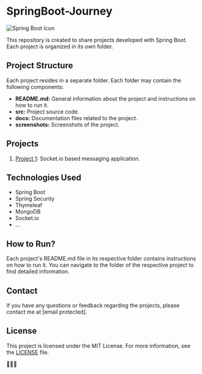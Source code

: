# SpringBoot-Journey

![Spring Boot Icon](https://skillicons.dev/icons?i=java,spring)

This repository is created to share projects developed with Spring Boot. Each project is organized in its own folder.

## Project Structure

Each project resides in a separate folder. Each folder may contain the following components:

- **README.md:** General information about the project and instructions on how to run it.
- **src:** Project source code.
- **docs:** Documentation files related to the project.
- **screenshots:** Screenshots of the project.

## Projects

1. [Project 1](https://github.com/hatice-nur-kaya/SpringBoot-Journey/blob/master/socket-io/README.md): Socket.io based messaging application.

## Technologies Used

- Spring Boot
- Spring Security
- Thymeleaf
- MongoDB
- Socket.io
- ...

## How to Run?

Each project's README.md file in its respective folder contains instructions on how to run it. You can navigate to the folder of the respective project to find detailed information.

## Contact

If you have any questions or feedback regarding the projects, please contact me at [email protected].

## License

This project is licensed under the MIT License. For more information, see the [LICENSE](LICENSE) file.

👋🎉🚀
